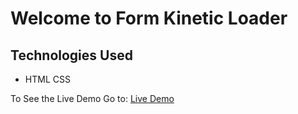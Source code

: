 # Welcome to Form Kinetic Loader

## Technologies Used
- HTML CSS

To See the Live Demo Go to: [Live Demo](https://pnsvn3035.github.io/kinetic-loader/)
